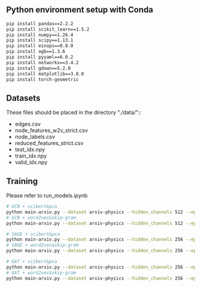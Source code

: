 ## Python environment setup with Conda

```bash
pip install pandas==2.2.2
pip install scikit_learn==1.5.2
pip install numpy==1.26.4
pip install scipy==1.13.1
pip install einops==0.8.0
pip install ogb==1.3.6
pip install pyyaml==6.0.2
pip install networkx==3.4.2
pip install gdown==5.2.0
pip install matplotlib==3.8.0
pip install torch-geometric
```

## Datasets

These files should be placed in the directory "./data/"::
- edges.csv
- node_features_w2v_strict.csv
- node_labels.csv
- reduced_features_strict.csv
- test_idx.npy
- train_idx.npy
- valid_idx.npy


## Training

Please refer to run_models.ipynb

```bash
# GCN + scibert&pca
python main-arxiv.py --dataset arxiv-physics --hidden_channels 512 --epochs 500 --lr 0.0005 --runs 2 --local_layers 5 --embeddings scibert --bn --device 0 --res 
# GCN + word2vec&skip-gram
python main-arxiv.py --dataset arxiv-physics --hidden_channels 512 --epochs 500 --lr 0.0005 --runs 2 --local_layers 5 --embeddings word2vec --bn --device 0 --res 

# SAGE + scibert&pca
python main-arxiv.py --dataset arxiv-physics --hidden_channels 256 --epochs 500 --lr 0.0005 --runs 2 --local_layers 4 --embeddings scibert --bn --device 0 --res --sage
# SAGE + word2vec&skip-gram
python main-arxiv.py --dataset arxiv-physics --hidden_channels 256 --epochs 500 --lr 0.0005 --runs 2 --local_layers 4 --embeddings word2vec --bn --device 0 --res --sage

# GAT + scibert&pca
python main-arxiv.py --dataset arxiv-physics --hidden_channels 256 --epochs 500 --lr 0.0005 --runs 2 --local_layers 4 --embeddings scibert --bn --device 0 --res --local_attn
# GAT + word2vec&skip-gram
python main-arxiv.py --dataset arxiv-physics --hidden_channels 256 --epochs 500 --lr 0.0005 --runs 2 --local_layers 4 --embeddings word2vec --bn --device 0 --res --local_attn
```
